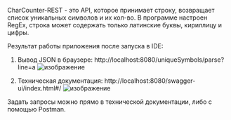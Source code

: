 CharCounter-REST - это API, которое принимает строку, возвращает список уникальных символов и их кол-во.
В программе настроен RegEx, строка может содержать только латинские буквы, кириллицу и цифры.

Результат работы приложения после запуска в IDE:

  1. Вывод JSON в браузере:
    http://localhost:8080/uniqueSymbols/parse?line=a
    ![изображение](https://github.com/AlekseiArtiushenko/CharCounter-REST/assets/149330425/0df8b5aa-d092-45ab-a2e5-e6aa9a2d800f)

  2. Техническая документация:
    http://localhost:8080/swagger-ui/index.html#/
    ![изображение](https://github.com/AlekseiArtiushenko/CharCounter-REST/assets/149330425/23b7c331-165f-4860-8cac-38b5999f06d7)

  Задать запросы можно прямо в технической документации, либо с помощью Postman.


  
